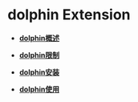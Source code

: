 # dolphin Extension<a name="ZH-CN_TOPIC_0000001245957397"></a>

-   **[dolphin概述](dolphin概述.md)**  

-   **[dolphin限制](dolphin限制.md)**  

-   **[dolphin安装](dolphin安装.md)**  

-   **[dolphin使用](dolphin使用.md)**  
